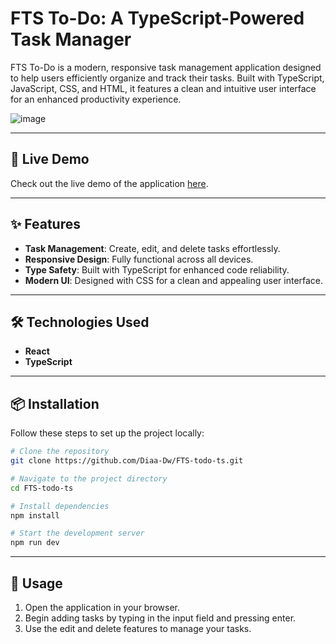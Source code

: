 # FTS To-Do: A TypeScript-Powered Task Manager

FTS To-Do is a modern, responsive task management application designed to help users efficiently organize and track their tasks. Built with TypeScript, JavaScript, CSS, and HTML, it features a clean and intuitive user interface for an enhanced productivity experience.

![image](https://github.com/user-attachments/assets/bce5473a-7cfc-4b31-aded-643a4e1142a4)

---

## 🚀 Live Demo  
Check out the live demo of the application [here](https://todo-ts-v0.netlify.app/).  
<!-- Replace # with the live demo URL -->

---

## ✨ Features

- **Task Management**: Create, edit, and delete tasks effortlessly.
- **Responsive Design**: Fully functional across all devices.
- **Type Safety**: Built with TypeScript for enhanced code reliability.
- **Modern UI**: Designed with CSS for a clean and appealing user interface.

---

## 🛠️ Technologies Used

- **React**  
- **TypeScript**  

---

## 📦 Installation

Follow these steps to set up the project locally:

```bash
# Clone the repository
git clone https://github.com/Diaa-Dw/FTS-todo-ts.git

# Navigate to the project directory
cd FTS-todo-ts

# Install dependencies
npm install

# Start the development server
npm run dev
```

---

## 📖 Usage

1. Open the application in your browser.
2. Begin adding tasks by typing in the input field and pressing enter.
3. Use the edit and delete features to manage your tasks.
